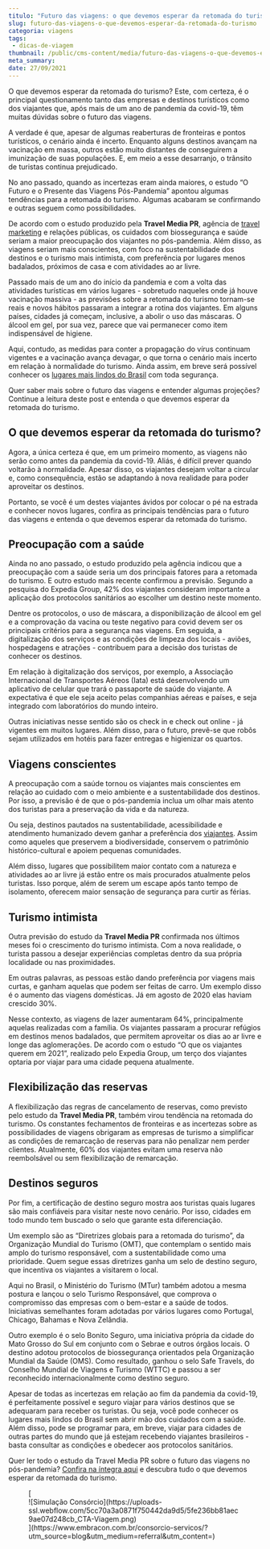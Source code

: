 ```yaml
---
titulo: "Futuro das viagens: o que devemos esperar da retomada do turismo"
slug: futuro-das-viagens-o-que-devemos-esperar-da-retomada-do-turismo
categoria: viagens
tags:
 - dicas-de-viagem
thumbnail: /public/cms-content/media/futuro-das-viagens-o-que-devemos-esperar-da-retomada-do-turismo.jpg
meta_summary: 
date: 27/09/2021
---
```

O que devemos esperar da retomada do turismo? Este, com certeza, é o principal questionamento tanto das empresas e destinos turísticos como dos viajantes que, após mais de um ano de pandemia da covid-19, têm muitas dúvidas sobre o futuro das viagens.

A verdade é que, apesar de algumas reaberturas de fronteiras e pontos turísticos, o cenário ainda é incerto. Enquanto alguns destinos avançam na vacinação em massa, outros estão muito distantes de conseguirem a imunização de suas populações. E, em meio a esse desarranjo, o trânsito de turistas continua prejudicado.

No ano passado, quando as incertezas eram ainda maiores, o estudo “O Futuro e o Presente das Viagens Pós-Pandemia” apontou algumas tendências para a retomada do turismo. Algumas acabaram se confirmando e outras seguem como possibilidades.

De acordo com o estudo produzido pela **Travel Media PR**, agência de [travel marketing](https://travelmediapr.com/) e relações públicas, os cuidados com biossegurança e saúde seriam a maior preocupação dos viajantes no pós-pandemia. Além disso, as viagens seriam mais conscientes, com foco na sustentabilidade dos destinos e o turismo mais intimista, com preferência por lugares menos badalados, próximos de casa e com atividades ao ar livre.

Passado mais de um ano do início da pandemia e com a volta das atividades turísticas em vários lugares - sobretudo naqueles onde já houve vacinação massiva - as previsões sobre a retomada do turismo tornam-se reais e novos hábitos passaram a integrar a rotina dos viajantes. Em alguns países, cidades já começam, inclusive, a abolir o uso das máscaras. O álcool em gel, por sua vez, parece que vai permanecer como item indispensável de higiene.

Aqui, contudo, as medidas para conter a propagação do vírus continuam vigentes e a vacinação avança devagar, o que torna o cenário mais incerto em relação à normalidade do turismo. Ainda assim, em breve será possível conhecer os [lugares mais lindos do Brasil](https://guiaviajarmelhor.com.br/100-lugares-mais-lindos-do-brasil/) com toda segurança.

Quer saber mais sobre o futuro das viagens e entender algumas projeções? Continue a leitura deste post e entenda o que devemos esperar da retomada do turismo.

O que devemos esperar da retomada do turismo? 
----------------------------------------------

Agora, a única certeza é que, em um primeiro momento, as viagens não serão como antes da pandemia da covid-19. Aliás, é difícil prever quando voltarão à normalidade. Apesar disso, os viajantes desejam voltar a circular e, como consequência, estão se adaptando à nova realidade para poder aproveitar os destinos.

Portanto, se você é um destes viajantes ávidos por colocar o pé na estrada e conhecer novos lugares, confira as principais tendências para o futuro das viagens e entenda o que devemos esperar da retomada do turismo.

Preocupação com a saúde 
------------------------

Ainda no ano passado, o estudo produzido pela agência indicou que a preocupação com a saúde seria um dos principais fatores para a retomada do turismo. E outro estudo mais recente confirmou a previsão. Segundo a pesquisa do Expedia Group, 42% dos viajantes consideram importante a aplicação dos protocolos sanitários ao escolher um destino neste momento.

Dentre os protocolos, o uso de máscara, a disponibilização de álcool em gel e a comprovação da vacina ou teste negativo para covid devem ser os principais critérios para a segurança nas viagens. Em seguida, a digitalização dos serviços e as condições de limpeza dos locais - aviões, hospedagens e atrações - contribuem para a decisão dos turistas de conhecer os destinos.

Em relação à digitalização dos serviços, por exemplo, a Associação Internacional de Transportes Aéreos (Iata) está desenvolvendo um aplicativo de celular que trará o passaporte de saúde do viajante. A expectativa é que ele seja aceito pelas companhias aéreas e países, e seja integrado com laboratórios do mundo inteiro.

Outras iniciativas nesse sentido são os check in e check out online - já vigentes em muitos lugares. Além disso, para o futuro, prevê-se que robôs sejam utilizados em hotéis para fazer entregas e higienizar os quartos.

Viagens conscientes 
--------------------

A preocupação com a saúde tornou os viajantes mais conscientes em relação ao cuidado com o meio ambiente e a sustentabilidade dos destinos. Por isso, a previsão é de que o pós-pandemia inclua um olhar mais atento dos turistas para a preservação da vida e da natureza.

Ou seja, destinos pautados na sustentabilidade, acessibilidade e atendimento humanizado devem ganhar a preferência dos [viajantes](https://www.embracon.com.br/blog/jeitos-criativos-de-economizar-dinheiro-para-viajar). Assim como aqueles que preservem a biodiversidade, conservem o patrimônio histórico-cultural e apoiem pequenas comunidades.

Além disso, lugares que possibilitem maior contato com a natureza e atividades ao ar livre já estão entre os mais procurados atualmente pelos turistas. Isso porque, além de serem um escape após tanto tempo de isolamento, oferecem maior sensação de segurança para curtir as férias.

Turismo intimista 
------------------

Outra previsão do estudo da **Travel Media PR** confirmada nos últimos meses foi o crescimento do turismo intimista. Com a nova realidade, o turista passou a desejar experiências completas dentro da sua própria localidade ou nas proximidades.

Em outras palavras, as pessoas estão dando preferência por viagens mais curtas, e ganham aquelas que podem ser feitas de carro. Um exemplo disso é o aumento das viagens domésticas. Já em agosto de 2020 elas haviam crescido 30%.

Nesse contexto, as viagens de lazer aumentaram 64%, principalmente aquelas realizadas com a família. Os viajantes passaram a procurar refúgios em destinos menos badalados, que permitem aproveitar os dias ao ar livre e longe das aglomerações. De acordo com o estudo “O que os viajantes querem em 2021”, realizado pelo Expedia Group, um terço dos viajantes optaria por viajar para uma cidade pequena atualmente.

Flexibilização das reservas 
----------------------------

A flexibilização das regras de cancelamento de reservas, como previsto pelo estudo da **Travel Media PR**, também virou tendência na retomada do turismo. Os constantes fechamentos de fronteiras e as incertezas sobre as possibilidades de viagens obrigaram as empresas de turismo a simplificar as condições de remarcação de reservas para não penalizar nem perder clientes. Atualmente, 60% dos viajantes evitam uma reserva não reembolsável ou sem flexibilização de remarcação.

Destinos seguros 
-----------------

Por fim, a certificação de destino seguro mostra aos turistas quais lugares são mais confiáveis para visitar neste novo cenário. Por isso, cidades em todo mundo tem buscado o selo que garante esta diferenciação.

Um exemplo são as “Diretrizes globais para a retomada do turismo”, da Organização Mundial do Turismo (OMT), que contemplam o sentido mais amplo do turismo responsável, com a sustentabilidade como uma prioridade. Quem segue essas diretrizes ganha um selo de destino seguro, que incentiva os viajantes a visitarem o local.

Aqui no Brasil, o Ministério do Turismo (MTur) também adotou a mesma postura e lançou o selo Turismo Responsável, que comprova o compromisso das empresas com o bem-estar e a saúde de todos. Iniciativas semelhantes foram adotadas por vários lugares como Portugal, Chicago, Bahamas e Nova Zelândia.

Outro exemplo é o selo Bonito Seguro, uma iniciativa própria da cidade do Mato Grosso do Sul em conjunto com o Sebrae e outros órgãos locais. O destino adotou protocolos de biossegurança orientados pela Organização Mundial da Saúde (OMS). Como resultado, ganhou o selo Safe Travels, do Conselho Mundial de Viagens e Turismo (WTTC) e passou a ser reconhecido internacionalmente como destino seguro.

Apesar de todas as incertezas em relação ao fim da pandemia da covid-19, é perfeitamente possível e seguro viajar para vários destinos que se adequaram para receber os turistas. Ou seja, você pode conhecer os lugares mais lindos do Brasil sem abrir mão dos cuidados com a saúde. Além disso, pode se programar para, em breve, viajar para cidades de outras partes do mundo que já estejam recebendo viajantes brasileiros - basta consultar as condições e obedecer aos protocolos sanitários.

Quer ler todo o estudo da Travel Media PR sobre o futuro das viagens no pós-pandemia? [Confira na íntegra aqui](https://guiaviajarmelhor.com.br/wp-content/uploads/2020/08/O-Futuro-e-o-Presente-das-Viagens-Pos-Pandemia.pdf) e descubra tudo o que devemos esperar da retomada do turismo.

<figure class="w-richtext-figure-type-image w-richtext-align-center">[<div>![Simulação Consórcio](https://uploads-ssl.webflow.com/5cc70a3a0871f750442da9d5/5fe236bb81aec9ae07d248cb_CTA-Viagem.png)</div>](https://www.embracon.com.br/consorcio-servicos/?utm_source=blog&utm_medium=referral&utm_content=)</figure>
